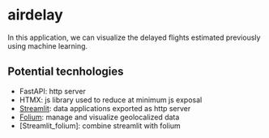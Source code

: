 # airdelay

In this application, we can visualize the delayed flights estimated
previously using machine learning.

## Potential tecnhologies

- FastAPI: http server
- HTMX: js library used to reduce at minimum js exposal
- [Streamlit]: data applications exported as http server
- [Folium]: manage and visualize geolocalized data
- [Streamlit_folium]: combine streamlit with folium

[FastAPI]: https://fastapi.tiangolo.com/
[HTMX]: https://htmx.org/
[Streamlit]: https://docs.streamlit.io/
[Folium]: https://python-visualization.github.io/folium/latest/
[Streamlint_folium]: https://folium.streamlit.app/
